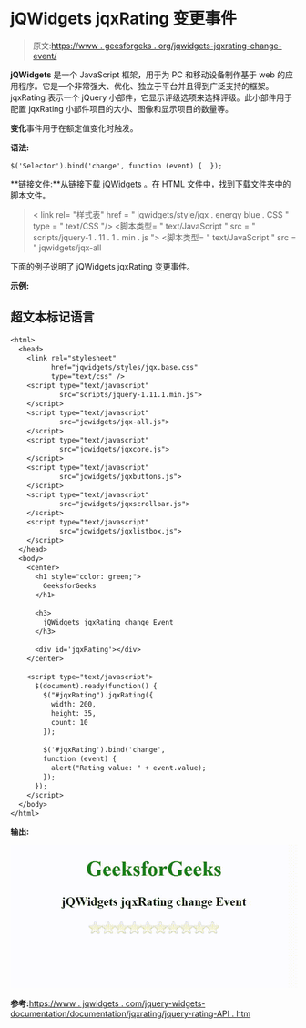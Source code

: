 # jQWidgets jqxRating 变更事件

> 原文:[https://www . geesforgeks . org/jqwidgets-jqxrating-change-event/](https://www.geeksforgeeks.org/jqwidgets-jqxrating-change-event/)

**jQWidgets** 是一个 JavaScript 框架，用于为 PC 和移动设备制作基于 web 的应用程序。它是一个非常强大、优化、独立于平台并且得到广泛支持的框架。jqxRating 表示一个 jQuery 小部件，它显示评级选项来选择评级。此小部件用于配置 jqxRating 小部件项目的大小、图像和显示项目的数量等。

**变化**事件用于在额定值变化时触发。

**语法:**

```
$('Selector').bind('change', function (event) {  });
```

**链接文件:**从链接下载 [jQWidgets](https://www.jqwidgets.com/download/) 。在 HTML 文件中，找到下载文件夹中的脚本文件。

> <link rel="”stylesheet”" href="”jqwidgets/styles/jqx.base.css”" type="”text/css”">
> < link rel= "样式表" href = " jqwidgets/style/jqx . energy blue . CSS " type = " text/CSS "/>
> <脚本类型= " text/JavaScript " src = " scripts/jquery-1 . 11 . 1 . min . js "></脚本>
> <脚本类型= " text/JavaScript " src = " jqwidgets/jqx-all

下面的例子说明了 jQWidgets jqxRating 变更事件。

**示例:**

## 超文本标记语言

```
<html>
  <head>
    <link rel="stylesheet" 
          href="jqwidgets/styles/jqx.base.css" 
          type="text/css" />
    <script type="text/javascript"
            src="scripts/jquery-1.11.1.min.js">
    </script>
    <script type="text/javascript" 
            src="jqwidgets/jqx-all.js">
    </script>
    <script type="text/javascript" 
            src="jqwidgets/jqxcore.js">
    </script>
    <script type="text/javascript" 
            src="jqwidgets/jqxbuttons.js">
    </script>
    <script type="text/javascript" 
            src="jqwidgets/jqxscrollbar.js">
    </script>
    <script type="text/javascript" 
            src="jqwidgets/jqxlistbox.js">
    </script>
  </head>
  <body>
    <center>
      <h1 style="color: green;">
        GeeksforGeeks
      </h1>

      <h3>
        jQWidgets jqxRating change Event
      </h3>

      <div id='jqxRating'></div>
    </center>

    <script type="text/javascript">
      $(document).ready(function() {
        $("#jqxRating").jqxRating({
          width: 200,
          height: 35,
          count: 10
        });

        $('#jqxRating').bind('change', 
        function (event) { 
          alert("Rating value: " + event.value);
        });
      });
    </script>
  </body>
</html>
```

**输出:**

![](img/d374a3d4608dedcc048afa6bbf99bad7.png)

**参考:**[https://www . jqwidgets . com/jquery-widgets-documentation/documentation/jqxrating/jquery-rating-API . htm](https://www.jqwidgets.com/jquery-widgets-documentation/documentation/jqxrating/jquery-rating-api.htm)